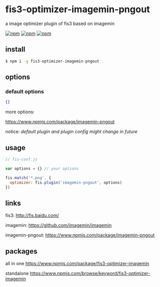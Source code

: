 # fis3-optimizer-imagemin-pngout
a image optimizer plugin of fis3 based on imagemin

[![npm](https://img.shields.io/npm/v/fis3-optimizer-imagemin-pngout.svg?style=flat-square)](https://www.npmjs.com/package/fis3-optimizer-imagemin-pngout)
[![npm](https://img.shields.io/npm/dt/fis3-optimizer-imagemin-pngout.svg?style=flat-square)](https://www.npmjs.com/package/fis3-optimizer-imagemin-pngout)
[![npm](https://img.shields.io/npm/dm/fis3-optimizer-imagemin-pngout.svg?style=flat-square)](https://www.npmjs.com/package/fis3-optimizer-imagemin-pngout)

## install
```sh
$ npm i -g fis3-optimizer-imagemin-pngout
```

## options

### default options
```json
{}
```
more options:

https://www.npmjs.com/package/imagemin-pngout


notice: *default plugin and plugin config might change in future*

## usage

```js
// fis-conf.js

var options = {} // your options

fis.match('*.png', {
  optimizer: fis.plugin('imagemin-pngout', options)
})
```

## links
fis3: http://fis.baidu.com/

imagemin: https://github.com/imagemin/imagemin

imagemin-pngout: https://www.npmjs.com/package/imagemin-pngout


## packages
all in one
https://www.npmjs.com/package/fis3-optimizer-imagemin

standalone
https://www.npmjs.com/browse/keyword/fis3-optimizer-imagemin
